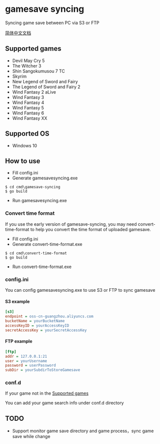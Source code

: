# gamesave syncing

Syncing game save between PC via S3 or FTP

[简体中文文档](README-zh_CN.md)

## Supported games

* Devil May Cry 5
* The Witcher 3
* Shin Sangokumusou 7 TC
* Skyrim
* New Legend of Sword and Fairy
* The Legend of Sword and Fairy 2
* Wind Fantasy 2 aLive
* Wind Fantasy 3
* Wind Fantasy 4
* Wind Fantasy 5
* Wind Fantasy 6
* Wind Fantasy XX

## Supported OS

* Windows 10

## How to use

* Fill config.ini
* Generate gamesavesyncing.exe
```
$ cd cmd\gamesave-syncing
$ go build
```
* Run gamesavesyncing.exe

### Convert time format

If you use the early version of gamesave-syncing, you may need convert-time-format
to help you convert the time format of uploaded gamesave.

* Fill config.ini
* Generate convert-time-format.exe
```
$ cd cmd\convert-time-format
$ go build
```
* Run convert-time-format.exe

### config.ini

You can config gamesavesyncing.exe to use S3 or FTP to sync gamesave

#### S3 example

```ini
[s3]
endpoint = oss-cn-guangzhou.aliyuncs.com
bucketName = yourBucketName
accessKeyID = yourAccessKeyID
secretAccessKey = yourSecretAccessKey
```

#### FTP example
```ini
[ftp]
addr = 127.0.0.1:21
user = yourUsername
password = userPassword
subDir = yourSubdirToStoreGamesave
```

### conf.d

If your game not in the [Supported games](https://github.com/chenjianlong/gamesave-syncing#supported-games)

You can add your game search info under conf.d directory

## TODO

* Support monitor game save directory and game process，sync game save while change
